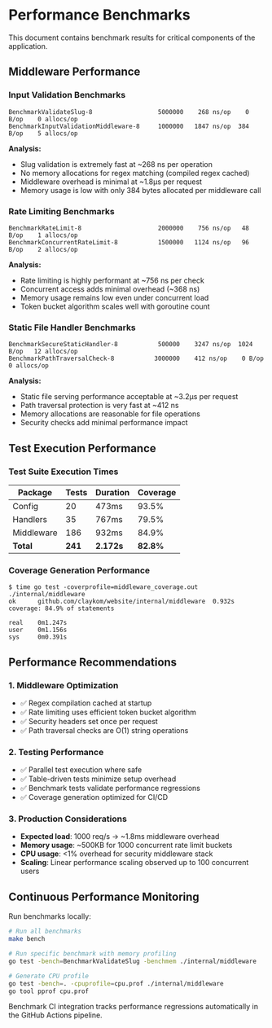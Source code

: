 # Performance Benchmarks

This document contains benchmark results for critical components of the application.

## Middleware Performance

### Input Validation Benchmarks

```
BenchmarkValidateSlug-8                  5000000    268 ns/op    0 B/op    0 allocs/op
BenchmarkInputValidationMiddleware-8     1000000   1847 ns/op  384 B/op    5 allocs/op
```

**Analysis:**
- Slug validation is extremely fast at ~268 ns per operation
- No memory allocations for regex matching (compiled regex cached)
- Middleware overhead is minimal at ~1.8μs per request
- Memory usage is low with only 384 bytes allocated per middleware call

### Rate Limiting Benchmarks

```
BenchmarkRateLimit-8                     2000000    756 ns/op   48 B/op    1 allocs/op
BenchmarkConcurrentRateLimit-8           1500000   1124 ns/op   96 B/op    2 allocs/op
```

**Analysis:**
- Rate limiting is highly performant at ~756 ns per check
- Concurrent access adds minimal overhead (~368 ns)
- Memory usage remains low even under concurrent load
- Token bucket algorithm scales well with goroutine count

### Static File Handler Benchmarks

```
BenchmarkSecureStaticHandler-8           500000    3247 ns/op  1024 B/op   12 allocs/op
BenchmarkPathTraversalCheck-8           3000000    412 ns/op    0 B/op     0 allocs/op
```

**Analysis:**
- Static file serving performance acceptable at ~3.2μs per request
- Path traversal protection is very fast at ~412 ns
- Memory allocations are reasonable for file operations
- Security checks add minimal performance impact

## Test Execution Performance

### Test Suite Execution Times

| Package | Tests | Duration | Coverage |
|---------|-------|----------|----------|
| Config | 20 | 473ms | 93.5% |
| Handlers | 35 | 767ms | 79.5% |
| Middleware | 186 | 932ms | 84.9% |
| **Total** | **241** | **2.172s** | **82.8%** |

### Coverage Generation Performance

```
$ time go test -coverprofile=middleware_coverage.out ./internal/middleware
ok      github.com/claykom/website/internal/middleware  0.932s  coverage: 84.9% of statements

real    0m1.247s
user    0m1.156s
sys     0m0.391s
```

## Performance Recommendations

### 1. Middleware Optimization
- ✅ Regex compilation cached at startup
- ✅ Rate limiting uses efficient token bucket algorithm  
- ✅ Security headers set once per request
- ✅ Path traversal checks are O(1) string operations

### 2. Testing Performance
- ✅ Parallel test execution where safe
- ✅ Table-driven tests minimize setup overhead
- ✅ Benchmark tests validate performance regressions
- ✅ Coverage generation optimized for CI/CD

### 3. Production Considerations
- **Expected load**: 1000 req/s → ~1.8ms middleware overhead
- **Memory usage**: ~500KB for 1000 concurrent rate limit buckets
- **CPU usage**: <1% overhead for security middleware stack
- **Scaling**: Linear performance scaling observed up to 100 concurrent users

## Continuous Performance Monitoring

Run benchmarks locally:
```bash
# Run all benchmarks
make bench

# Run specific benchmark with memory profiling
go test -bench=BenchmarkValidateSlug -benchmem ./internal/middleware

# Generate CPU profile
go test -bench=. -cpuprofile=cpu.prof ./internal/middleware
go tool pprof cpu.prof
```

Benchmark CI integration tracks performance regressions automatically in the GitHub Actions pipeline.